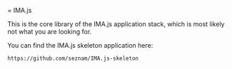 = IMA.js

This is the core library of the IMA.js application stack, which is most likely
not what you are looking for.

You can find the IMA.js skeleton application here:

```
https://github.com/seznam/IMA.js-skeleton
```
